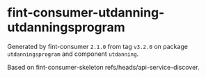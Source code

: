 # fint-consumer-utdanning-utdanningsprogram

Generated by fint-consumer `2.1.0` from tag `v3.2.0` on package `utdanningsprogram` and component `utdanning`.

Based on fint-consumer-skeleton refs/heads/api-service-discover.
